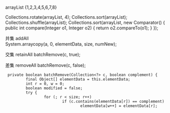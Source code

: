 arrayList {1,2,3,4,5,6,7,8}

Collections.rotate(arrayList, 4);
Collections.sort(arrayList);
Collections.shuffle(arrayList);
Collections.sort(arrayList, new Comparator<Integer>() {
	public int compare(Integer o1, Integer o2) {
		return o2.compareTo(o1);
	}
});

并集 addAll  
	System.arraycopy(a, 0, elementData, size, numNew);

交集 retainAll
	 batchRemove(c, true);

差集 removeAll
	 batchRemove(c, false);

	 private boolean batchRemove(Collection<?> c, boolean complement) {
			 final Object[] elementData = this.elementData;
			 int r = 0, w = 0;
			 boolean modified = false;
			 try {
					 for (; r < size; r++)
							 if (c.contains(elementData[r]) == complement)
									 elementData[w++] = elementData[r];
